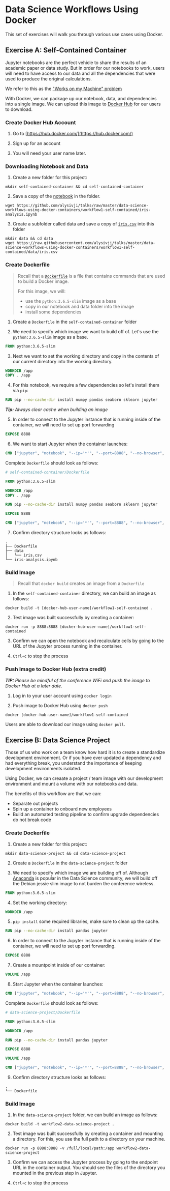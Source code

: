 # Data Science Workflows Using Docker

This set of exercises will walk you through various use cases using Docker.

## Exercise A: Self-Contained Container

Jupyter notebooks are the perfect vehicle to share the results of an academic paper or data study. But in order for our notebooks to work, users will need to have access to our data and all the dependencies that were used to produce the original calculations.

We refer to this as the ["Works on my Machine" problem](https://blog.codinghorror.com/the-works-on-my-machine-certification-program/)

With Docker, we can package up our notebook, data, and dependencies into a single image. We can upload this image to [Docker Hub](https://hub.docker.com/) for our users to download.

### Create Docker Hub Account

1. Go to [https://hub.docker.com/](https://hub.docker.com/)

2. Sign up for an account

3. You will need your user name later.

### Downloading Notebook and Data

1. Create a new folder for this project:

```console
mkdir self-contained-container && cd self-contained-container
```

2. Save a copy of the [notebook](https://github.com/docker-for-data-science/docker-for-data-science-tutorial/tree/docker-exercises/exercises) in the folder.

```console
wget https://github.com/alysivji/talks/raw/master/data-science-workflows-using-docker-containers/workflow1-self-contained/iris-analysis.ipynb
```

3. Create a subfolder called data and save a copy of [`iris.csv`](https://raw.githubusercontent.com/alysivji/talks/master/data-science-workflows-using-docker-containers/workflow1-self-contained/data/iris.csv) into this folder

```console
mkdir data && cd data
wget https://raw.githubusercontent.com/alysivji/talks/master/data-science-workflows-using-docker-containers/workflow1-self-contained/data/iris.csv
```

### Create Dockerfile

> Recall that a [`Dockerfile`](https://docs.docker.com/engine/reference/builder/) is a file that contains commands that are used to build a Docker image.
>
> For this image, we will:
> * use the `python:3.6.5-slim` image as a base
> * copy in our notebook and data folder into the image
> * install some dependencies

1. Create a `Dockerfile` in the `self-contained-container` folder

2. We need to specify which image we want to build off of. Let's use the `python:3.6.5-slim` image as a base.

```Dockerfile
FROM python:3.6.5-slim
```

3. Next we want to set the working directory and copy in the contents of our current directory into the working directory.

```Dockerfile
WORKDIR /app
COPY . /app
```

4. For this notebook, we require a few dependencies so let's install them via `pip`:

```Dockerfile
RUN pip --no-cache-dir install numpy pandas seaborn sklearn jupyter
```

***Tip:** Always clear cache when building an image*

5. In order to connect to the Jupyter instance that is running inside of the container, we will need to set up port forwarding

```Dockerfile
EXPOSE 8888
```

6. We want to start Jupyter when the container launches:

```Dockerfile
CMD ["jupyter", "notebook", "--ip='*'", "--port=8888", "--no-browser", "--allow-root"]
```

Complete `Dockerfile` should look as follows:

```Dockerfile
# self-contained-container/Dockerfile

FROM python:3.6.5-slim

WORKDIR /app
COPY . /app

RUN pip --no-cache-dir install numpy pandas seaborn sklearn jupyter

EXPOSE 8888

CMD ["jupyter", "notebook", "--ip='*'", "--port=8888", "--no-browser", "--allow-root"]
```

7. Confirm directory structure looks as follows:

```console
.
├── Dockerfile
├── data
│   └── iris.csv
└── iris-analysis.ipynb
```

### Build Image

> Recall that `docker build` creates an image from a `Dockerfile`

1. In the `self-contained-container` directory, we can build an image as follows:

`docker build -t [docker-hub-user-name]/workflow1-self-contained .`

2. Test image was built successfully by creating a container:

`docker run -p 8888:8888 [docker-hub-user-name]/workflow1-self-contained`

3. Confirm we can open the notebook and recalculate cells by going to the URL of the Jupyter process running in the container.

4. `Ctrl+c` to stop the process

### Push Image to Docker Hub (extra credit)

***TIP:** Please be mindful of the conference WiFi and push the image to Docker Hub at a later date.*

1. Log in to your user account using `docker login`

2. Push image to Docker Hub using `docker push`

```console
docker [docker-hub-user-name]/workflow1-self-contained
```

Users are able to download our image using `docker pull`.

## Exercise B: Data Science Project

Those of us who work on a team know how hard it is to create a standardize development environment. Or if you have ever updated a dependency and had everything break, you understand the importance of keeping development environments isolated.

Using Docker, we can creaate a project / team image with our development environment and mount a volume with our notebooks and data.

The benefits of this workflow are that we can:
* Separate out projects
* Spin up a container to onboard new employees
* Build an automated testing pipeline to confirm upgrade dependencies do not break code

### Create Dockerfile

1. Create a new folder for this project:

```console
mkdir data-science-project && cd data-science-project
```

2. Create a `Dockerfile` in the `data-science-project` folder

3. We need to specify which image we are building off of. Although [Anaconda](https://hub.docker.com/r/continuumio/miniconda3/) is popular in the Data Science community, we will build off the Debian jessie slim image to not burden the conference wireless.

```dockerfile
FROM python:3.6.5-slim
```

4. Set the working directory:

```dockerfile
WORKDIR /app
```

5. `pip install` some required libraries, make sure to clean up the cache.

```dockerfile
RUN pip --no-cache-dir install pandas jupyter
```

6. In order to connect to the Jupyter instance that is running inside of the container, we will need to set up port forwarding.

```dockerfile
EXPOSE 8888
```

7. Create a mountpoint inside of our container:

```dockerfile
VOLUME /app
```

8. Start Jupyter when the container launches:

```Dockerfile
CMD ["jupyter", "notebook", "--ip='*'", "--port=8888", "--no-browser", "--allow-root"]
```

Complete `Dockerfile` should look as follows:

```Dockerfile
# data-science-project/Dockerfile

FROM python:3.6.5-slim

WORKDIR /app

RUN pip --no-cache-dir install pandas jupyter

EXPOSE 8888

VOLUME /app

CMD ["jupyter", "notebook", "--ip='*'", "--port=8888", "--no-browser", "--allow-root"]
```

9. Confirm directory structure looks as follows:

```console
.
└── Dockerfile
```

### Build Image

1. In the `data-science-project` folder, we can build an image as follows:

`docker build -t workflow2-data-science-project .`

2. Test image was built successfully by creating a container and mounting a directory. For this, you use the full path to a directory on your machine.

`docker run -p 8888:8888 -v /full/local/path:/app workflow2-data-science-project`

3. Confirm we can access the Jupyter process by going to the endpoint URL in the container output. You should see the files of the directory you mounted in the previous step in Jupyter.

4. `Ctrl+c` to stop the process
